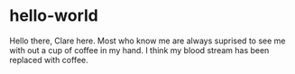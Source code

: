 # hello-world

Hello there, Clare here. Most who know me are always suprised to see me with out a cup of coffee in my hand.
I think my blood stream has been replaced with coffee.

